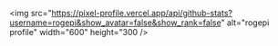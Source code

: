 <img src="https://pixel-profile.vercel.app/api/github-stats?username=rogepi&show_avatar=false&show_rank=false" alt="rogepi profile" width="600" height="300 />
